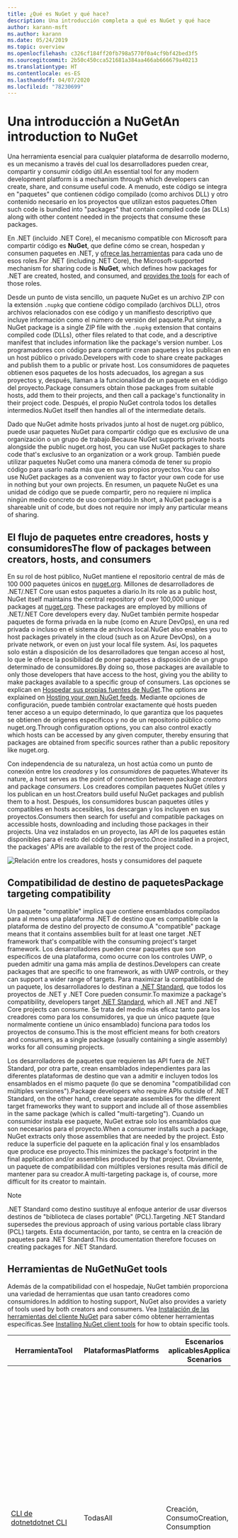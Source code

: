 ```yaml
---
title: ¿Qué es NuGet y qué hace?
description: Una introducción completa a qué es NuGet y qué hace
author: karann-msft
ms.author: karann
ms.date: 05/24/2019
ms.topic: overview
ms.openlocfilehash: c326cf184ff20fb798a5770f0a4cf9bf42bed3f5
ms.sourcegitcommit: 2b50c450cca521681a384aa466ab666679a40213
ms.translationtype: HT
ms.contentlocale: es-ES
ms.lasthandoff: 04/07/2020
ms.locfileid: "78230699"
---
```

# <a name="an-introduction-to-nuget"></a><span data-ttu-id="21e93-103">Una introducción a NuGet</span><span class="sxs-lookup"><span data-stu-id="21e93-103">An introduction to NuGet</span></span>

<span data-ttu-id="21e93-104">Una herramienta esencial para cualquier plataforma de desarrollo moderno, es un mecanismo a través del cual los desarrolladores pueden crear, compartir y consumir código útil.</span><span class="sxs-lookup"><span data-stu-id="21e93-104">An essential tool for any modern development platform is a mechanism through which developers can create, share, and consume useful code.</span></span> <span data-ttu-id="21e93-105">A menudo, este código se integra en "paquetes" que contienen código compilado (como archivos DLL) y otro contenido necesario en los proyectos que utilizan estos paquetes.</span><span class="sxs-lookup"><span data-stu-id="21e93-105">Often such code is bundled into "packages" that contain compiled code (as DLLs) along with other content needed in the projects that consume these packages.</span></span>

<span data-ttu-id="21e93-106">En .NET (incluido .NET Core), el mecanismo compatible con Microsoft para compartir código es **NuGet**, que define cómo se crean, hospedan y consumen paquetes en .NET, y [ofrece las herramientas](install-nuget-client-tools.md) para cada uno de esos roles.</span><span class="sxs-lookup"><span data-stu-id="21e93-106">For .NET (including .NET Core), the Microsoft-supported mechanism for sharing code is **NuGet**, which defines how packages for .NET are created, hosted, and consumed, and [provides the tools](install-nuget-client-tools.md) for each of those roles.</span></span>

<span data-ttu-id="21e93-107">Desde un punto de vista sencillo, un paquete NuGet es un archivo ZIP con la extensión `.nupkg` que contiene código compilado (archivos DLL), otros archivos relacionados con ese código y un manifiesto descriptivo que incluye información como el número de versión del paquete.</span><span class="sxs-lookup"><span data-stu-id="21e93-107">Put simply, a NuGet package is a single ZIP file with the `.nupkg` extension that contains compiled code (DLLs), other files related to that code, and a descriptive manifest that includes information like the package's version number.</span></span> <span data-ttu-id="21e93-108">Los programadores con código para compartir crean paquetes y los publican en un host público o privado.</span><span class="sxs-lookup"><span data-stu-id="21e93-108">Developers with code to share create packages and publish them to a public or private host.</span></span> <span data-ttu-id="21e93-109">Los consumidores de paquetes obtienen esos paquetes de los hosts adecuados, los agregan a sus proyectos y, después, llaman a la funcionalidad de un paquete en el código del proyecto.</span><span class="sxs-lookup"><span data-stu-id="21e93-109">Package consumers obtain those packages from suitable hosts, add them to their projects, and then call a package's functionality in their project code.</span></span> <span data-ttu-id="21e93-110">Después, el propio NuGet controla todos los detalles intermedios.</span><span class="sxs-lookup"><span data-stu-id="21e93-110">NuGet itself then handles all of the intermediate details.</span></span>

<span data-ttu-id="21e93-111">Dado que NuGet admite hosts privados junto al host de nuget.org público, puede usar paquetes NuGet para compartir código que es exclusivo de una organización o un grupo de trabajo.</span><span class="sxs-lookup"><span data-stu-id="21e93-111">Because NuGet supports private hosts alongside the public nuget.org host, you can use NuGet packages to share code that's exclusive to an organization or a work group.</span></span> <span data-ttu-id="21e93-112">También puede utilizar paquetes NuGet como una manera cómoda de tener su propio código para usarlo nada más que en sus propios proyectos.</span><span class="sxs-lookup"><span data-stu-id="21e93-112">You can also use NuGet packages as a convenient way to factor your own code for use in nothing but your own projects.</span></span> <span data-ttu-id="21e93-113">En resumen, un paquete NuGet es una unidad de código que se puede compartir, pero no requiere ni implica ningún medio concreto de uso compartido.</span><span class="sxs-lookup"><span data-stu-id="21e93-113">In short, a NuGet package is a shareable unit of code, but does not require nor imply any particular means of sharing.</span></span>

## <a name="the-flow-of-packages-between-creators-hosts-and-consumers"></a><span data-ttu-id="21e93-114">El flujo de paquetes entre creadores, hosts y consumidores</span><span class="sxs-lookup"><span data-stu-id="21e93-114">The flow of packages between creators, hosts, and consumers</span></span>

<span data-ttu-id="21e93-115">En su rol de host público, NuGet mantiene el repositorio central de más de 100 000 paquetes únicos en [nuget.org](https://www.nuget.org). Millones de desarrolladores de .NET/.NET Core usan estos paquetes a diario.</span><span class="sxs-lookup"><span data-stu-id="21e93-115">In its role as a public host, NuGet itself maintains the central repository of over 100,000 unique packages at [nuget.org](https://www.nuget.org). These packages are employed by millions of .NET/.NET Core developers every day.</span></span> <span data-ttu-id="21e93-116">NuGet también permite hospedar paquetes de forma privada en la nube (como en Azure DevOps), en una red privada o incluso en el sistema de archivos local.</span><span class="sxs-lookup"><span data-stu-id="21e93-116">NuGet also enables you to host packages privately in the cloud (such as on Azure DevOps), on a private network, or even on just your local file system.</span></span> <span data-ttu-id="21e93-117">Así, los paquetes solo están a disposición de los desarrolladores que tengan acceso al host, lo que le ofrece la posibilidad de poner paquetes a disposición de un grupo determinado de consumidores.</span><span class="sxs-lookup"><span data-stu-id="21e93-117">By doing so, those packages are available to only those developers that have access to the host, giving you the ability to make packages available to a specific group of consumers.</span></span> <span data-ttu-id="21e93-118">Las opciones se explican en [Hospedar sus propias fuentes de NuGet](hosting-packages/overview.md).</span><span class="sxs-lookup"><span data-stu-id="21e93-118">The options are explained on [Hosting your own NuGet feeds](hosting-packages/overview.md).</span></span> <span data-ttu-id="21e93-119">Mediante opciones de configuración, puede también controlar exactamente qué hosts pueden tener acceso a un equipo determinado, lo que garantiza que los paquetes se obtienen de orígenes específicos y no de un repositorio público como nuget.org.</span><span class="sxs-lookup"><span data-stu-id="21e93-119">Through configuration options, you can also control exactly which hosts can be accessed by any given computer, thereby ensuring that packages are obtained from specific sources rather than a public repository like nuget.org.</span></span>

<span data-ttu-id="21e93-120">Con independencia de su naturaleza, un host actúa como un punto de conexión entre los *creadores* y los *consumidores* de paquetes.</span><span class="sxs-lookup"><span data-stu-id="21e93-120">Whatever its nature, a host serves as the point of connection between package *creators* and package *consumers*.</span></span> <span data-ttu-id="21e93-121">Los creadores compilan paquetes NuGet útiles y los publican en un host.</span><span class="sxs-lookup"><span data-stu-id="21e93-121">Creators build useful NuGet packages and publish them to a host.</span></span> <span data-ttu-id="21e93-122">Después, los consumidores buscan paquetes útiles y compatibles en hosts accesibles, los descargan y los incluyen en sus proyectos.</span><span class="sxs-lookup"><span data-stu-id="21e93-122">Consumers then search for useful and compatible packages on accessible hosts, downloading and including those packages in their projects.</span></span> <span data-ttu-id="21e93-123">Una vez instalados en un proyecto, las API de los paquetes están disponibles para el resto del código del proyecto.</span><span class="sxs-lookup"><span data-stu-id="21e93-123">Once installed in a project, the packages' APIs are available to the rest of the project code.</span></span>

![Relación entre los creadores, hosts y consumidores del paquete](media/nuget-roles.png)

## <a name="package-targeting-compatibility"></a><span data-ttu-id="21e93-125">Compatibilidad de destino de paquetes</span><span class="sxs-lookup"><span data-stu-id="21e93-125">Package targeting compatibility</span></span>

<span data-ttu-id="21e93-126">Un paquete "compatible" implica que contiene ensamblados compilados para al menos una plataforma .NET de destino que es compatible con la plataforma de destino del proyecto de consumo.</span><span class="sxs-lookup"><span data-stu-id="21e93-126">A "compatible" package means that it contains assemblies built for at least one target .NET framework that's compatible with the consuming project's target framework.</span></span> <span data-ttu-id="21e93-127">Los desarrolladores pueden crear paquetes que son específicos de una plataforma, como ocurre con los controles UWP, o pueden admitir una gama más amplia de destinos.</span><span class="sxs-lookup"><span data-stu-id="21e93-127">Developers can create packages that are specific to one framework, as with UWP controls, or they can support a wider range of targets.</span></span> <span data-ttu-id="21e93-128">Para maximizar la compatibilidad de un paquete, los desarrolladores lo destinan a [.NET Standard](/dotnet/standard/net-standard), que todos los proyectos de .NET y .NET Core pueden consumir.</span><span class="sxs-lookup"><span data-stu-id="21e93-128">To maximize a package's compatibility, developers target [.NET Standard](/dotnet/standard/net-standard), which all .NET and .NET Core projects can consume.</span></span> <span data-ttu-id="21e93-129">Se trata del medio más eficaz tanto para los creadores como para los consumidores, ya que un único paquete (que normalmente contiene un único ensamblado) funciona para todos los proyectos de consumo.</span><span class="sxs-lookup"><span data-stu-id="21e93-129">This is the most efficient means for both creators and consumers, as a single package (usually containing a single assembly) works for all consuming projects.</span></span>

<span data-ttu-id="21e93-130">Los desarrolladores de paquetes que requieren las API fuera de .NET Standard, por otra parte, crean ensamblados independientes para las diferentes plataformas de destino que van a admitir e incluyen todos los ensamblados en el mismo paquete (lo que se denomina "compatibilidad con múltiples versiones").</span><span class="sxs-lookup"><span data-stu-id="21e93-130">Package developers who require APIs outside of .NET Standard, on the other hand, create separate assemblies for the different target frameworks they want to support and include all of those assemblies in the same package (which is called "multi-targeting").</span></span> <span data-ttu-id="21e93-131">Cuando un consumidor instala ese paquete, NuGet extrae solo los ensamblados que son necesarios para el proyecto.</span><span class="sxs-lookup"><span data-stu-id="21e93-131">When a consumer installs such a package, NuGet extracts only those assemblies that are needed by the project.</span></span> <span data-ttu-id="21e93-132">Esto reduce la superficie del paquete en la aplicación final y los ensamblados que produce ese proyecto.</span><span class="sxs-lookup"><span data-stu-id="21e93-132">This minimizes the package's footprint in the final application and/or assemblies produced by that project.</span></span> <span data-ttu-id="21e93-133">Obviamente, un paquete de compatibilidad con múltiples versiones resulta más difícil de mantener para su creador.</span><span class="sxs-lookup"><span data-stu-id="21e93-133">A multi-targeting package is, of course, more difficult for its creator to maintain.</span></span>

> [!Note]
> <span data-ttu-id="21e93-134">.NET Standard como destino sustituye al enfoque anterior de usar diversos destinos de "biblioteca de clases portable" (PCL).</span><span class="sxs-lookup"><span data-stu-id="21e93-134">Targeting .NET Standard supersedes the previous approach of using various portable class library (PCL) targets.</span></span> <span data-ttu-id="21e93-135">Esta documentación, por tanto, se centra en la creación de paquetes para .NET Standard.</span><span class="sxs-lookup"><span data-stu-id="21e93-135">This documentation therefore focuses on creating packages for .NET Standard.</span></span>

## <a name="nuget-tools"></a><span data-ttu-id="21e93-136">Herramientas de NuGet</span><span class="sxs-lookup"><span data-stu-id="21e93-136">NuGet tools</span></span>

<span data-ttu-id="21e93-137">Además de la compatibilidad con el hospedaje, NuGet también proporciona una variedad de herramientas que usan tanto creadores como consumidores.</span><span class="sxs-lookup"><span data-stu-id="21e93-137">In addition to hosting support, NuGet also provides a variety of tools used by both creators and consumers.</span></span> <span data-ttu-id="21e93-138">Vea [Instalación de las herramientas del cliente NuGet](install-nuget-client-tools.md) para saber cómo obtener herramientas específicas.</span><span class="sxs-lookup"><span data-stu-id="21e93-138">See [Installing NuGet client tools](install-nuget-client-tools.md) for how to obtain specific tools.</span></span>

| <span data-ttu-id="21e93-139">Herramienta</span><span class="sxs-lookup"><span data-stu-id="21e93-139">Tool</span></span> | <span data-ttu-id="21e93-140">Plataformas</span><span class="sxs-lookup"><span data-stu-id="21e93-140">Platforms</span></span> | <span data-ttu-id="21e93-141">Escenarios aplicables</span><span class="sxs-lookup"><span data-stu-id="21e93-141">Applicable Scenarios</span></span> | <span data-ttu-id="21e93-142">Descripción</span><span class="sxs-lookup"><span data-stu-id="21e93-142">Description</span></span> |
| --- | --- | --- | --- |
| [<span data-ttu-id="21e93-143">CLI de dotnet</span><span class="sxs-lookup"><span data-stu-id="21e93-143">dotnet CLI</span></span>](consume-packages/install-use-packages-dotnet-cli.md) | <span data-ttu-id="21e93-144">Todas</span><span class="sxs-lookup"><span data-stu-id="21e93-144">All</span></span> | <span data-ttu-id="21e93-145">Creación, Consumo</span><span class="sxs-lookup"><span data-stu-id="21e93-145">Creation, Consumption</span></span> | <span data-ttu-id="21e93-146">Herramienta CLI para las bibliotecas .NET Core y .NET Standard y para los proyectos de estilo SDK que tienen como destino .NET Framework (consulte [Atributo SDK](/dotnet/core/tools/csproj#additions)).</span><span class="sxs-lookup"><span data-stu-id="21e93-146">CLI tool for .NET Core and .NET Standard libraries, and for SDK-style projects that target .NET Framework (see [SDK attribute](/dotnet/core/tools/csproj#additions)).</span></span> <span data-ttu-id="21e93-147">Ofrece determinadas funcionalidades de la CLI de NuGet directamente en la cadena de herramientas de .NET Core.</span><span class="sxs-lookup"><span data-stu-id="21e93-147">Provides certain NuGet CLI capabilities directly within the .NET Core tool chain.</span></span> <span data-ttu-id="21e93-148">Al igual que con la CLI de `nuget.exe`, la CLI de dotnet no interactúa con proyectos de Visual Studio.</span><span class="sxs-lookup"><span data-stu-id="21e93-148">As with the `nuget.exe` CLI, the dotnet CLI does not interact with Visual Studio projects.</span></span> |
| [<span data-ttu-id="21e93-149">CLI de nuget.exe</span><span class="sxs-lookup"><span data-stu-id="21e93-149">nuget.exe CLI</span></span>](consume-packages/install-use-packages-nuget-cli.md) | <span data-ttu-id="21e93-150">Todas</span><span class="sxs-lookup"><span data-stu-id="21e93-150">All</span></span> | <span data-ttu-id="21e93-151">Creación, Consumo</span><span class="sxs-lookup"><span data-stu-id="21e93-151">Creation, Consumption</span></span> | <span data-ttu-id="21e93-152">Herramienta CLI para bibliotecas de .NET Framework y proyectos de estilo diferente de SDK que tienen como destino las bibliotecas de .NET Standard.</span><span class="sxs-lookup"><span data-stu-id="21e93-152">CLI tool for .NET Framework libraries and non-SDK-style projects that target .NET Standard libraries.</span></span> <span data-ttu-id="21e93-153">Proporciona todas las funcionalidades de NuGet, con algunos comandos que se aplican de forma específica a los creadores del paquete, otros solo a los consumidores y otros a ambos.</span><span class="sxs-lookup"><span data-stu-id="21e93-153">Provides all NuGet capabilities, with some commands applying specifically to package creators, some applying only to consumers, and others applying to both.</span></span> <span data-ttu-id="21e93-154">Por ejemplo, los creadores de paquetes usan el comando `nuget pack` para crear un paquete a partir de varios ensamblados y archivos relacionados, los consumidores de paquetes usan `nuget install` para incluir los paquetes en una carpeta de proyecto y todos usan `nuget config` para establecer variables de configuración de NuGet.</span><span class="sxs-lookup"><span data-stu-id="21e93-154">For example, package creators use the `nuget pack` command to create a package from various assemblies and related files, package consumers use `nuget install` to include packages in a project folder, and everyone uses `nuget config` to set NuGet configuration variables.</span></span> <span data-ttu-id="21e93-155">Como herramienta independiente de la plataforma, la CLI de NuGet no interactúa con proyectos de Visual Studio.</span><span class="sxs-lookup"><span data-stu-id="21e93-155">As a platform-agnostic tool, the NuGet CLI does not interact with Visual Studio projects.</span></span> |
| [<span data-ttu-id="21e93-156">Consola del Administrador de paquetes</span><span class="sxs-lookup"><span data-stu-id="21e93-156">Package Manager Console</span></span>](consume-packages/install-use-packages-powershell.md) | <span data-ttu-id="21e93-157">Visual Studio en Windows</span><span class="sxs-lookup"><span data-stu-id="21e93-157">Visual Studio on Windows</span></span> | <span data-ttu-id="21e93-158">Consumo</span><span class="sxs-lookup"><span data-stu-id="21e93-158">Consumption</span></span> | <span data-ttu-id="21e93-159">Ofrece [comandos de PowerShell](reference/Powershell-Reference.md) para instalar y administrar paquetes en proyectos de Visual Studio.</span><span class="sxs-lookup"><span data-stu-id="21e93-159">Provides [PowerShell commands](reference/Powershell-Reference.md) for installing and managing packages in Visual Studio projects.</span></span> |
| [<span data-ttu-id="21e93-160">Interfaz de usuario del administrador de paquetes</span><span class="sxs-lookup"><span data-stu-id="21e93-160">Package Manager UI</span></span>](consume-packages/install-use-packages-visual-studio.md) | <span data-ttu-id="21e93-161">Visual Studio en Windows</span><span class="sxs-lookup"><span data-stu-id="21e93-161">Visual Studio on Windows</span></span> | <span data-ttu-id="21e93-162">Consumo</span><span class="sxs-lookup"><span data-stu-id="21e93-162">Consumption</span></span> | <span data-ttu-id="21e93-163">Ofrece una interfaz de usuario fácil de usar para instalar y administrar paquetes en proyectos de Visual Studio.</span><span class="sxs-lookup"><span data-stu-id="21e93-163">Provides an easy-to-use UI for installing and managing packages in Visual Studio projects.</span></span> |
| [<span data-ttu-id="21e93-164">Administrar la interfaz de usuario de NuGet</span><span class="sxs-lookup"><span data-stu-id="21e93-164">Manage NuGet UI</span></span>](/visualstudio/mac/nuget-walkthrough) | <span data-ttu-id="21e93-165">Visual Studio para Mac</span><span class="sxs-lookup"><span data-stu-id="21e93-165">Visual Studio for Mac</span></span> | <span data-ttu-id="21e93-166">Consumo</span><span class="sxs-lookup"><span data-stu-id="21e93-166">Consumption</span></span> | <span data-ttu-id="21e93-167">Ofrece una interfaz de usuario fácil de usar para instalar y administrar paquetes en proyectos de Visual Studio para Mac.</span><span class="sxs-lookup"><span data-stu-id="21e93-167">Provide an easy-to-use UI for installing and managing packages in Visual Studio for Mac projects.</span></span> |
| [<span data-ttu-id="21e93-168">MSBuild</span><span class="sxs-lookup"><span data-stu-id="21e93-168">MSBuild</span></span>](reference/msbuild-targets.md) | <span data-ttu-id="21e93-169">Windows</span><span class="sxs-lookup"><span data-stu-id="21e93-169">Windows</span></span> | <span data-ttu-id="21e93-170">Creación, Consumo</span><span class="sxs-lookup"><span data-stu-id="21e93-170">Creation, Consumption</span></span> | <span data-ttu-id="21e93-171">Ofrece la posibilidad de crear y restaurar los paquetes que se usan en un proyecto directamente a través de la cadena de herramientas de MSBuild.</span><span class="sxs-lookup"><span data-stu-id="21e93-171">Provides the ability to create packages and restore packages used in a project directly through the MSBuild tool chain.</span></span> |

<span data-ttu-id="21e93-172">Como puede ver, las herramientas de NuGet con las que trabaja dependen en gran medida de si se crean, consumen o publican paquetes, así como de la plataforma en la que se trabaja.</span><span class="sxs-lookup"><span data-stu-id="21e93-172">As you can see, the NuGet tools you work with depend greatly on whether you're creating, consuming, or publishing packages, and the platform on which you're working.</span></span> <span data-ttu-id="21e93-173">Los creadores de paquetes también suelen ser consumidores, dado que se basan en la funcionalidad que existe en otros paquetes NuGet.</span><span class="sxs-lookup"><span data-stu-id="21e93-173">Package creators are typically also consumers, as they build on top of functionality that exists in other NuGet packages.</span></span> <span data-ttu-id="21e93-174">Y esos paquetes, por supuesto, pueden a su vez depender de otros.</span><span class="sxs-lookup"><span data-stu-id="21e93-174">And those packages, of course, may in turn depend on still others.</span></span>

<span data-ttu-id="21e93-175">Para obtener más información, comience por los artículos [Flujo de trabajo de creación de paquetes](create-packages/Overview-and-Workflow.md) y [Flujo de trabajo de consumo de paquetes](consume-packages/Overview-and-Workflow.md).</span><span class="sxs-lookup"><span data-stu-id="21e93-175">For more information, start with the [Package creation workflow](create-packages/Overview-and-Workflow.md) and [Package consumption workflow](consume-packages/Overview-and-Workflow.md) articles.</span></span>

## <a name="managing-dependencies"></a><span data-ttu-id="21e93-176">Administración de dependencias</span><span class="sxs-lookup"><span data-stu-id="21e93-176">Managing dependencies</span></span>

<span data-ttu-id="21e93-177">La posibilidad de basarse en el trabajo de otros usuarios fácilmente es una de las características más eficaces de un sistema de administración de paquetes.</span><span class="sxs-lookup"><span data-stu-id="21e93-177">The ability to easily build on the work of others is one of most powerful features of a package management system.</span></span> <span data-ttu-id="21e93-178">En consecuencia, gran parte de lo que hace NuGet consiste en administrar ese "gráfico" o árbol de dependencias en nombre de un proyecto.</span><span class="sxs-lookup"><span data-stu-id="21e93-178">Accordingly, much of what NuGet does is managing that dependency tree or "graph" on behalf of a project.</span></span> <span data-ttu-id="21e93-179">Dicho simplemente, solo se tiene que preocupar por los paquetes que use directamente en un proyecto.</span><span class="sxs-lookup"><span data-stu-id="21e93-179">Simply said, you need only concern yourself with those packages that you're directly using in a project.</span></span> <span data-ttu-id="21e93-180">Si alguno de esos paquetes consume otros paquetes (que, a su vez, pueden consumir otros), NuGet se encarga de todas esas dependencias de nivel inferior.</span><span class="sxs-lookup"><span data-stu-id="21e93-180">If any of those packages themselves consume other packages (which can, in turn, consume still others), NuGet takes care of all those down-level dependencies.</span></span>

<span data-ttu-id="21e93-181">En la imagen siguiente se muestra un proyecto que depende de cinco paquetes que, a su vez, dependen de otros varios.</span><span class="sxs-lookup"><span data-stu-id="21e93-181">The following image shows a project that depends on five packages, which in turn depend on a number of others.</span></span>

![Un gráfico de dependencias de NuGet de ejemplo para un proyecto de .NET](media/dependency-graph.png)

<span data-ttu-id="21e93-183">Tenga en cuenta que algunos paquetes aparecen varias veces en el gráfico de dependencias.</span><span class="sxs-lookup"><span data-stu-id="21e93-183">Notice that some packages appear multiple times in the dependency graph.</span></span> <span data-ttu-id="21e93-184">Por ejemplo, hay tres consumidores diferentes del paquete B, y es posible que cada consumidor también especifique una versión diferente de ese paquete (no se muestra).</span><span class="sxs-lookup"><span data-stu-id="21e93-184">For example, there are three different consumers of package B, and each consumer might also specify a different version for that package (not shown).</span></span> <span data-ttu-id="21e93-185">Se trata de un hecho frecuente, especialmente para los paquetes más ampliamente utilizados.</span><span class="sxs-lookup"><span data-stu-id="21e93-185">This is a common occurrence, especially for widely-used packages.</span></span> <span data-ttu-id="21e93-186">Afortunadamente, NuGet se encarga del trabajo duro de determinar exactamente qué versión del paquete B satisface a todos los consumidores.</span><span class="sxs-lookup"><span data-stu-id="21e93-186">NuGet fortunately does all the hard work to determine exactly which version of package B satisfies all consumers.</span></span> <span data-ttu-id="21e93-187">NuGet hace lo mismo para todos los demás paquetes, sin importar la complejidad del gráfico de dependencia.</span><span class="sxs-lookup"><span data-stu-id="21e93-187">NuGet then does the same for all other packages, no matter how deep the dependency graph.</span></span>

<span data-ttu-id="21e93-188">Para obtener más información sobre cómo realiza NuGet este servicio, vea [Resolución de dependencias](concepts/dependency-resolution.md).</span><span class="sxs-lookup"><span data-stu-id="21e93-188">For more details on how NuGet performs this service, see [Dependency resolution](concepts/dependency-resolution.md).</span></span>

## <a name="tracking-references-and-restoring-packages"></a><span data-ttu-id="21e93-189">Seguimiento de referencias y restauración de paquetes</span><span class="sxs-lookup"><span data-stu-id="21e93-189">Tracking references and restoring packages</span></span>

<span data-ttu-id="21e93-190">Dado que los proyectos se pueden mover fácilmente entre equipos de desarrolladores, repositorios de control de código fuente, servidores de compilación, etc., no resulta práctico mantener los ensamblados binarios de los paquetes NuGet enlazados directamente a un proyecto.</span><span class="sxs-lookup"><span data-stu-id="21e93-190">Because projects can easily move between developer computers, source control repositories, build servers, and so forth, it's highly impractical to keep the binary assemblies of NuGet packages directly bound to a project.</span></span> <span data-ttu-id="21e93-191">De hacerlo, se produciría un sobredimensionamiento innecesario de cada copia del proyecto (y, por tanto, se desperdiciaría espacio en los repositorios de control de código fuente).</span><span class="sxs-lookup"><span data-stu-id="21e93-191">Doing so would make each copy of the project unnecessarily bloated (and thereby waste space in source control repositories).</span></span> <span data-ttu-id="21e93-192">Además, sería muy difícil actualizar los archivos binarios del paquete a versiones más recientes, ya que habría que aplicar las actualizaciones en todas las copias del proyecto.</span><span class="sxs-lookup"><span data-stu-id="21e93-192">It would also make it very difficult to update package binaries to newer versions as updates would have to be applied across all copies of the project.</span></span>

<span data-ttu-id="21e93-193">En lugar de ello, NuGet mantiene una lista de referencias simples de los paquetes en los que se basa un proyecto, que incluye las dependencias de nivel superior y de nivel inferior.</span><span class="sxs-lookup"><span data-stu-id="21e93-193">NuGet instead maintains a simple reference list of the packages upon which a project depends, including both top-level and down-level dependencies.</span></span> <span data-ttu-id="21e93-194">Es decir, siempre que se instala un paquete de algún host en un proyecto, NuGet registra el identificador y el número de versión del paquete en la lista de referencias.</span><span class="sxs-lookup"><span data-stu-id="21e93-194">That is, whenever you install a package from some host into a project, NuGet records the package identifier and version number in the reference list.</span></span> <span data-ttu-id="21e93-195">(Al desinstalar un paquete, evidentemente se quita de la lista). NuGet después ofrece un medio para restaurar todos los paquetes a los que se hace referencia, tal y como se describe en [Restauración de paquetes](consume-packages/package-restore.md).</span><span class="sxs-lookup"><span data-stu-id="21e93-195">(Uninstalling a package, of course, removes it from the list.) NuGet then provides a means to restore all referenced packages upon request, as described on [Package restore](consume-packages/package-restore.md).</span></span>

![Una lista de referencias de NuGet se crea al instalar el paquete y se puede usar para restaurar los paquetes en otro lugar](media/nuget-restore.png)

<span data-ttu-id="21e93-197">Solo con la lista de referencias, NuGet puede reinstalar (es decir, *restaurar*) todos los paquetes de hosts públicos y privados en cualquier momento posterior.</span><span class="sxs-lookup"><span data-stu-id="21e93-197">With only the reference list, NuGet can then reinstall&mdash;that is, *restore*&mdash;all of those packages from public and/or private hosts at any later time.</span></span> <span data-ttu-id="21e93-198">Al confirmar un proyecto en el control de código fuente o compartirlo de alguna otra manera, solo se incluye la lista de referencias, no los archivos binarios del paquete (vea [Paquetes y control de código fuente](consume-packages/packages-and-source-control.md)).</span><span class="sxs-lookup"><span data-stu-id="21e93-198">When committing a project to source control, or sharing it in some other way, you include only the reference list and exclude any package binaries (see [Packages and source control](consume-packages/packages-and-source-control.md).)</span></span>

<span data-ttu-id="21e93-199">El equipo que recibe un proyecto, como un servidor de compilación que obtiene una copia del proyecto como parte de un sistema de implementación automatizada, simplemente solicita a NuGet que restaure las dependencias cuando sea necesario.</span><span class="sxs-lookup"><span data-stu-id="21e93-199">The computer that receives a project, such as a build server obtaining a copy of the project as part of an automated deployment system, simply asks NuGet to restore dependencies whenever they're needed.</span></span> <span data-ttu-id="21e93-200">Los sistemas de compilación como Azure DevOps proporcionan pasos de "restauración de NuGet" para este propósito exacto.</span><span class="sxs-lookup"><span data-stu-id="21e93-200">Build systems like Azure DevOps provide "NuGet restore" steps for this exact purpose.</span></span> <span data-ttu-id="21e93-201">De forma similar, cuando los desarrolladores obtienen una copia de un proyecto (como al clonar un repositorio), pueden invocar un comando como `nuget restore` (CLI de NuGet), `dotnet restore` (CLI de dotnet), o `Install-Package` (consola del Administrador de paquetes) para obtener todos los paquetes necesarios.</span><span class="sxs-lookup"><span data-stu-id="21e93-201">Similarly, when developers obtain a copy of a project (as when cloning a repository), they can invoke command like `nuget restore` (NuGet CLI), `dotnet restore` (dotnet CLI), or `Install-Package` (Package Manager Console) to obtain all the necessary packages.</span></span> <span data-ttu-id="21e93-202">Visual Studio, por su parte, restaura automáticamente los paquetes al compilar un proyecto (siempre que la restauración automática esté habilitada, tal y como se describe en [Restauración de paquetes](consume-packages/package-restore.md)).</span><span class="sxs-lookup"><span data-stu-id="21e93-202">Visual Studio, for its part, automatically restores packages when building a project (provided that automatic restore is enabled, as described on [Package restore](consume-packages/package-restore.md)).</span></span>

<span data-ttu-id="21e93-203">Claramente, el rol principal de NuGet que interesa a los desarrolladores es que mantenga esa lista de referencias en nombre del proyecto y que proporcione los medios para restaurar de forma eficaz (y actualizar) los paquetes a los que se hace referencia.</span><span class="sxs-lookup"><span data-stu-id="21e93-203">Clearly, then, NuGet's primary role where developers are concerned is maintaining that reference list on behalf of your project and providing the means to efficiently restore (and update) those referenced packages.</span></span> <span data-ttu-id="21e93-204">Esta lista se mantiene en uno de los dos *formatos de administración de paquetes*, que se denominan:</span><span class="sxs-lookup"><span data-stu-id="21e93-204">This list is maintained in one of two *package management formats*, as they're called:</span></span>

- <span data-ttu-id="21e93-205">[PackageReference](consume-packages/package-references-in-project-files.md) (o "referencias de paquetes en archivos de proyecto") | *(NuGet 4.0 y versiones posteriores)* mantiene una lista de las dependencias de nivel superior de un proyecto directamente en el archivo de proyecto, por lo que no se necesita un archivo independiente.</span><span class="sxs-lookup"><span data-stu-id="21e93-205">[PackageReference](consume-packages/package-references-in-project-files.md) (or "package references in project files") | *(NuGet 4.0+)* Maintains a list of a project's top-level dependencies directly within the project file, so no separate file is needed.</span></span> <span data-ttu-id="21e93-206">Se genera dinámicamente un archivo asociado, `obj/project.assets.json`, que administra el gráfico de dependencias general de los paquetes que un proyecto utiliza con todas las dependencias de nivel inferior.</span><span class="sxs-lookup"><span data-stu-id="21e93-206">An associated file, `obj/project.assets.json`, is dynamically generated to manage the overall dependency graph of the packages that a project uses along with all down-level dependencies.</span></span> <span data-ttu-id="21e93-207">Siempre se utiliza PackageReference en los proyectos de .NET Core.</span><span class="sxs-lookup"><span data-stu-id="21e93-207">PackageReference is always used by .NET Core projects.</span></span>

- <span data-ttu-id="21e93-208">[`packages.config`](reference/packages-config.md): *(NuGet 1.0 y versiones posteriores)* un archivo XML que mantiene una lista plana de todas las dependencias del proyecto, incluidas las dependencias de otros paquetes instalados.</span><span class="sxs-lookup"><span data-stu-id="21e93-208">[`packages.config`](reference/packages-config.md): *(NuGet 1.0+)* An XML file that maintains a flat list of all dependencies in the project, including the dependencies of other installed packages.</span></span> <span data-ttu-id="21e93-209">Los paquetes instalados o restaurados se almacenan en una carpeta `packages`.</span><span class="sxs-lookup"><span data-stu-id="21e93-209">Installed or restored packages are stored in a `packages` folder.</span></span>

<span data-ttu-id="21e93-210">El formato de administración de paquetes que se usa en un proyecto determinado depende del tipo de proyecto y la versión disponible de NuGet (y/o Visual Studio).</span><span class="sxs-lookup"><span data-stu-id="21e93-210">Which package management format is employed in any given project depends on the project type, and the available version of NuGet (and/or Visual Studio).</span></span> <span data-ttu-id="21e93-211">Para comprobar qué formato se usa, solo hay que buscar `packages.config` en la raíz del proyecto después de instalar el primer paquete.</span><span class="sxs-lookup"><span data-stu-id="21e93-211">To check what format is being used, simply look for `packages.config` in the project root after installing your first package.</span></span> <span data-ttu-id="21e93-212">Si no ve ese archivo, busque directamente un elemento \<PackageReference\> en el archivo de proyecto.</span><span class="sxs-lookup"><span data-stu-id="21e93-212">If you don't have that file, look in the project file directly for a \<PackageReference\> element.</span></span>

<span data-ttu-id="21e93-213">Si se puede elegir, se recomienda utilizar PackageReference.</span><span class="sxs-lookup"><span data-stu-id="21e93-213">When you have a choice, we recommend using PackageReference.</span></span> <span data-ttu-id="21e93-214">`packages.config` se mantiene con fines de herencia y ya no está en desarrollo activo.</span><span class="sxs-lookup"><span data-stu-id="21e93-214">`packages.config` is maintained for legacy purposes and is no longer under active development.</span></span>

> [!Tip]
> <span data-ttu-id="21e93-215">Diversos comandos de la CLI de `nuget.exe`, como `nuget install`, no agregan automáticamente el paquete a la lista de referencia.</span><span class="sxs-lookup"><span data-stu-id="21e93-215">Various `nuget.exe` CLI commands, like `nuget install`, do not automatically add the package to the reference list.</span></span> <span data-ttu-id="21e93-216">La lista se actualiza al instalar un paquete con el Administrador de paquetes de Visual Studio (interfaz de usuario o consola) y con la CLI de `dotnet.exe`.</span><span class="sxs-lookup"><span data-stu-id="21e93-216">The list is updated when installing a package with the Visual Studio Package Manager (UI or Console), and with `dotnet.exe` CLI.</span></span>

## <a name="what-else-does-nuget-do"></a><span data-ttu-id="21e93-217">¿Qué más hace NuGet?</span><span class="sxs-lookup"><span data-stu-id="21e93-217">What else does NuGet do?</span></span>

<span data-ttu-id="21e93-218">Hasta ahora ha aprendido las siguientes características de NuGet:</span><span class="sxs-lookup"><span data-stu-id="21e93-218">So far you've learned the following characteristics of NuGet:</span></span>

- <span data-ttu-id="21e93-219">NuGet ofrece el repositorio central nuget.org con compatibilidad de hospedaje privado.</span><span class="sxs-lookup"><span data-stu-id="21e93-219">NuGet provides the central nuget.org repository with support for private hosting.</span></span>
- <span data-ttu-id="21e93-220">NuGet proporciona a los desarrolladores las herramientas que necesitan para crear, publicar y consumir paquetes.</span><span class="sxs-lookup"><span data-stu-id="21e93-220">NuGet provides the tools developers need for creating, publishing, and consuming packages.</span></span>
- <span data-ttu-id="21e93-221">Y lo más importante, NuGet mantiene una lista de referencias de los paquetes que se usan en un proyecto y permite restaurar y actualizar los paquetes de esa lista.</span><span class="sxs-lookup"><span data-stu-id="21e93-221">Most importantly, NuGet maintains a reference list of packages used in a project and the ability to restore and update those packages from that list.</span></span>

<span data-ttu-id="21e93-222">Para que estos procesos funcionen de forma eficaz, NuGet realiza algunas optimizaciones en segundo plano.</span><span class="sxs-lookup"><span data-stu-id="21e93-222">To make these processes work efficiently, NuGet does some behind-the-scenes optimizations.</span></span> <span data-ttu-id="21e93-223">En concreto, NuGet administra una caché de paquetes y una carpeta de paquetes globales para abreviar la instalación y reinstalación.</span><span class="sxs-lookup"><span data-stu-id="21e93-223">Most notably, NuGet manages a package cache and a global packages folder to shortcut installation and reinstallation.</span></span> <span data-ttu-id="21e93-224">La caché evita descargar un paquete que ya se ha instalado en el equipo.</span><span class="sxs-lookup"><span data-stu-id="21e93-224">The cache avoids downloading a package that's already been installed on the machine.</span></span> <span data-ttu-id="21e93-225">La carpeta de paquetes globales permite que varios proyectos compartan el mismo paquete instalado, lo que reduce el consumo general de NuGet en el equipo.</span><span class="sxs-lookup"><span data-stu-id="21e93-225">The global packages folder allows multiple projects to share the same installed package, thereby reducing NuGet's overall footprint on the computer.</span></span> <span data-ttu-id="21e93-226">Las carpetas de paquetes globales y de caché resultan muy útiles cuando a menudo se restaura un mayor número de paquetes, por ejemplo, en un servidor de compilación.</span><span class="sxs-lookup"><span data-stu-id="21e93-226">The cache and global packages folder are also very helpful when you're frequently restoring a larger number of packages, as on a build server.</span></span> <span data-ttu-id="21e93-227">Para obtener más detalles sobre estos mecanismos, vea [Administración de paquetes globales y carpetas de caché](consume-packages/managing-the-global-packages-and-cache-folders.md).</span><span class="sxs-lookup"><span data-stu-id="21e93-227">For more details on these mechanisms, see [Managing the global packages and cache folders](consume-packages/managing-the-global-packages-and-cache-folders.md).</span></span>

<span data-ttu-id="21e93-228">Dentro de un proyecto individual, NuGet administra el gráfico general de dependencias, que incluye volver a resolver varias referencias a las distintas versiones del mismo paquete.</span><span class="sxs-lookup"><span data-stu-id="21e93-228">Within an individual project, NuGet manages the overall dependency graph, which again includes resolving multiple references to different versions of the same package.</span></span> <span data-ttu-id="21e93-229">Es bastante común que un proyecto tenga una relación de dependencia con uno o varios paquetes que, a su vez, tienen las mismas dependencias.</span><span class="sxs-lookup"><span data-stu-id="21e93-229">It's quite common that a project takes a dependency on one or more packages that themselves have the same dependencies.</span></span> <span data-ttu-id="21e93-230">Algunos de los paquetes de utilidad más prácticos de nuget.org se usan en otros muchos paquetes.</span><span class="sxs-lookup"><span data-stu-id="21e93-230">Some of the most useful utility packages on nuget.org are employed by many other packages.</span></span> <span data-ttu-id="21e93-231">En el gráfico de dependencias completo, podría tener fácilmente diez referencias distintas a versiones diferentes del mismo paquete.</span><span class="sxs-lookup"><span data-stu-id="21e93-231">In the entire dependency graph, then, you could easily have ten different references to different versions of the same package.</span></span> <span data-ttu-id="21e93-232">Para no incluir varias versiones de ese paquete en la propia aplicación, NuGet determina la única versión que pueden usar todos los consumidores.</span><span class="sxs-lookup"><span data-stu-id="21e93-232">To avoid bringing multiple versions of that package into the application itself, NuGet sorts out which single version can be used by all consumers.</span></span> <span data-ttu-id="21e93-233">(Para obtener más información, vea [Inserción de dependencias](concepts/dependency-resolution.md)).</span><span class="sxs-lookup"><span data-stu-id="21e93-233">(For more information, see [Dependency Resolution](concepts/dependency-resolution.md).)</span></span>

<span data-ttu-id="21e93-234">Además, NuGet mantiene todas las especificaciones relacionadas con la estructura de los paquetes (incluida la [localización](create-packages/creating-localized-packages.md) y los [símbolos de depuración](create-packages/symbol-packages-snupkg.md)) y cómo se hace [referencia](consume-packages/package-references-in-project-files.md) a ellos (incluidos los [intervalos de versiones](concepts/package-versioning.md#version-ranges) y las [versiones preliminares](create-packages/prerelease-packages.md)). NuGet ofrece también varias API para trabajar con sus servicios mediante programación, así como compatibilidad para los desarrolladores que crean plantillas de proyecto y extensiones de Visual Studio.</span><span class="sxs-lookup"><span data-stu-id="21e93-234">Beyond that, NuGet maintains all the specifications related to how packages are structured (including [localization](create-packages/creating-localized-packages.md) and [debug symbols](create-packages/symbol-packages-snupkg.md)) and how they are [referenced](consume-packages/package-references-in-project-files.md) (including [version ranges](concepts/package-versioning.md#version-ranges) and [pre-release versions](create-packages/prerelease-packages.md).) NuGet also provides various APIs to work with its services programmatically, and provides support for developers who write Visual Studio extensions and project templates.</span></span>

<span data-ttu-id="21e93-235">Dedique un momento a examinar la tabla de contenido de esta documentación, y podrá ver todas estas funcionalidades representadas, junto con notas de la versión que se remontan a los inicios de NuGet.</span><span class="sxs-lookup"><span data-stu-id="21e93-235">Take a moment to browse the table of contents for this documentation, and you see all of these capabilities represented there, along with release notes dating back to NuGet's beginnings.</span></span>

## <a name="related-video"></a><span data-ttu-id="21e93-236">Vídeo relacionado</span><span class="sxs-lookup"><span data-stu-id="21e93-236">Related video</span></span>

> [!Video https://channel9.msdn.com/Series/NuGet-101/What-is-NuGet-1-of-5/player]

<span data-ttu-id="21e93-237">Encuentre más vídeos de NuGet en [Channel 9](https://channel9.msdn.com/Series/NuGet-101) y [YouTube](https://www.youtube.com/playlist?list=PLdo4fOcmZ0oVLvfkFk8O9h6v2Dcdh2bh_).</span><span class="sxs-lookup"><span data-stu-id="21e93-237">Find more NuGet videos on [Channel 9](https://channel9.msdn.com/Series/NuGet-101) and [YouTube](https://www.youtube.com/playlist?list=PLdo4fOcmZ0oVLvfkFk8O9h6v2Dcdh2bh_).</span></span>

## <a name="comments-contributions-and-issues"></a><span data-ttu-id="21e93-238">Comentarios, contribuciones y problemas</span><span class="sxs-lookup"><span data-stu-id="21e93-238">Comments, contributions, and issues</span></span>

<span data-ttu-id="21e93-239">Por último, agradecemos mucho los comentarios y las contribuciones a esta documentación; simplemente seleccione los comandos **Comentarios** y **Editar** del principio de la página o visite el [repositorio de documentos](https://github.com/NuGet/docs.microsoft.com-nuget/) y la [lista de problemas de documentos](https://github.com/NuGet/docs.microsoft.com-nuget/issues) en GitHub.</span><span class="sxs-lookup"><span data-stu-id="21e93-239">Finally, we very much welcome comments and contributions to this documentation&mdash;just select the **Feedback** and **Edit** commands on the top of any page, or visit the [docs repository](https://github.com/NuGet/docs.microsoft.com-nuget/) and [docs issue list](https://github.com/NuGet/docs.microsoft.com-nuget/issues) on GitHub.</span></span>

<span data-ttu-id="21e93-240">También agradecemos las contribuciones a NuGet a través de los [distintos repositorios de GitHub](https://github.com/NuGet/Home); pueden verse problemas de NuGet en [https://github.com/NuGet/home/issues](https://github.com/NuGet/home/issues).</span><span class="sxs-lookup"><span data-stu-id="21e93-240">We also welcome contributions to NuGet itself through its [various GitHub repositories](https://github.com/NuGet/Home); NuGet issues can be found on [https://github.com/NuGet/home/issues](https://github.com/NuGet/home/issues).</span></span>

<span data-ttu-id="21e93-241">Disfrute de su experiencia con NuGet.</span><span class="sxs-lookup"><span data-stu-id="21e93-241">Enjoy your NuGet experience!</span></span>
